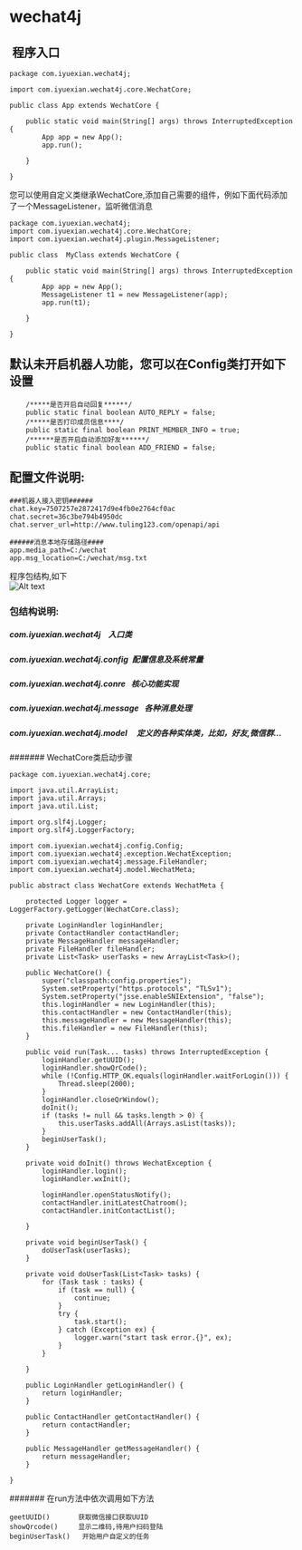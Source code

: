 # wechat4j





##  程序入口

````
package com.iyuexian.wechat4j;

import com.iyuexian.wechat4j.core.WechatCore;

public class App extends WechatCore {

	public static void main(String[] args) throws InterruptedException {
		App app = new App();
		app.run();

	}

}

````


您可以使用自定义类继承WechatCore,添加自己需要的组件，例如下面代码添加了一个MessageListener，监听微信消息
````
package com.iyuexian.wechat4j;
import com.iyuexian.wechat4j.core.WechatCore;
import com.iyuexian.wechat4j.plugin.MessageListener;

public class  MyClass extends WechatCore {

	public static void main(String[] args) throws InterruptedException {
		App app = new App();
		MessageListener t1 = new MessageListener(app);
		app.run(t1);

	}

}
````

## 默认未开启机器人功能，您可以在Config类打开如下设置
````
	/*****是否开启自动回复******/
	public static final boolean AUTO_REPLY = false;
	/*****是否打印成员信息****/
	public static final boolean PRINT_MEMBER_INFO = true;
	/******是否开启自动添加好友******/
	public static final boolean ADD_FRIEND = false;

`````

## 配置文件说明:

````
###机器人接入密钥######
chat.key=7507257e2872417d9e4fb0e2764cf0ac
chat.secret=36c3be794b4950dc
chat.server_url=http://www.tuling123.com/openapi/api

######消息本地存储路径####
app.media_path=C:/wechat
app.msg_location=C:/wechat/msg.txt

````


程序包结构,如下 </br>
![Alt text](https://github.com/enohe/wechat4j/blob/master/%E5%8C%85%E7%BB%93%E6%9E%84.png)

### 包结构说明:
#####  com.iyuexian.wechat4j    入口类
##### com.iyuexian.wechat4j.config  配置信息及系统常量 
##### com.iyuexian.wechat4j.conre   核心功能实现
##### com.iyuexian.wechat4j.message   各种消息处理
##### com.iyuexian.wechat4j.model     定义的各种实体类，比如，好友,微信群...




####### WechatCore类启动步骤
````
package com.iyuexian.wechat4j.core;

import java.util.ArrayList;
import java.util.Arrays;
import java.util.List;

import org.slf4j.Logger;
import org.slf4j.LoggerFactory;

import com.iyuexian.wechat4j.config.Config;
import com.iyuexian.wechat4j.exception.WechatException;
import com.iyuexian.wechat4j.message.FileHandler;
import com.iyuexian.wechat4j.model.WechatMeta;

public abstract class WechatCore extends WechatMeta {

	protected Logger logger = LoggerFactory.getLogger(WechatCore.class);

	private LoginHandler loginHandler;
	private ContactHandler contactHandler;
	private MessageHandler messageHandler;
	private FileHandler fileHandler;
	private List<Task> userTasks = new ArrayList<Task>();

	public WechatCore() {
		super("classpath:config.properties");
		System.setProperty("https.protocols", "TLSv1");
		System.setProperty("jsse.enableSNIExtension", "false");
		this.loginHandler = new LoginHandler(this);
		this.contactHandler = new ContactHandler(this);
		this.messageHandler = new MessageHandler(this);
		this.fileHandler = new FileHandler(this);
	}

	public void run(Task... tasks) throws InterruptedException {
		loginHandler.getUUID();
		loginHandler.showQrCode();
		while (!Config.HTTP_OK.equals(loginHandler.waitForLogin())) {
			Thread.sleep(2000);
		}
		loginHandler.closeQrWindow();
		doInit();
		if (tasks != null && tasks.length > 0) {
			this.userTasks.addAll(Arrays.asList(tasks));
		}
		beginUserTask();
	}

	private void doInit() throws WechatException {
		loginHandler.login();
		loginHandler.wxInit();

		loginHandler.openStatusNotify();
		contactHandler.initLatestChatroom();
		contactHandler.initContactList();

	}

	private void beginUserTask() {
		doUserTask(userTasks);
	}

	private void doUserTask(List<Task> tasks) {
		for (Task task : tasks) {
			if (task == null) {
				continue;
			}
			try {
				task.start();
			} catch (Exception ex) {
				logger.warn("start task error.{}", ex);
			}
		}

	}

	public LoginHandler getLoginHandler() {
		return loginHandler;
	}

	public ContactHandler getContactHandler() {
		return contactHandler;
	}

	public MessageHandler getMessageHandler() {
		return messageHandler;
	}

}

````

####### 在run方法中依次调用如下方法
````
geetUUID()       获取微信接口获取UUID
showQrcode()	 显示二维码,待用户扫码登陆		
beginUserTask()   开始用户自定义的任务
`````








